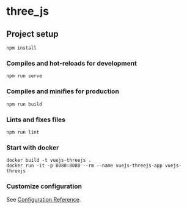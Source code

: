 # three_js

## Project setup
```
npm install
```

### Compiles and hot-reloads for development
```
npm run serve
```

### Compiles and minifies for production
```
npm run build
```

### Lints and fixes files
```
npm run lint
```


### Start with docker
```
docker build -t vuejs-threejs .
docker run -it -p 8080:8080 --rm --name vuejs-threejs-app vuejs-threejs
```



### Customize configuration
See [Configuration Reference](https://cli.vuejs.org/config/).
